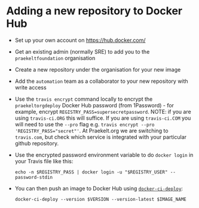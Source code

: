 # Adding a new repository to Docker Hub

- Set up your own account on <https://hub.docker.com/>
- Get an existing admin (normally SRE) to add you to the `praekeltfoundation` organisation
- Create a new repository under the organisation for your new image
- Add the `automation` team as a collaborator to your new repository with write access
- Use the `travis encrypt` command locally to encrypt the `praekeltorgdeploy` Docker Hub password (from 1Password) - for example, encrypt `REGISTRY_PASS=supersecretpassword`. NOTE: if you are using `travis-ci.ORG` this will suffice. If you are using `travis-ci.COM` you will need to use the `--pro` flag e.g. `travis encrypt --pro 'REGISTRY_PASS="secret"'`. At Praekelt.org we are switching to `travis.com`, but check which service is integrated with your particular github repository.
- Use the encrypted password environment variable to do `docker login` in your Travis file like this:

    ```
    echo -n $REGISTRY_PASS | docker login -u "$REGISTRY_USER" --password-stdin
    ```

- You can then push an image to Docker Hub using [`docker-ci-deploy`](https://pypi.org/project/docker-ci-deploy/):

    ```
    docker-ci-deploy --version $VERSION --version-latest $IMAGE_NAME
    ```
